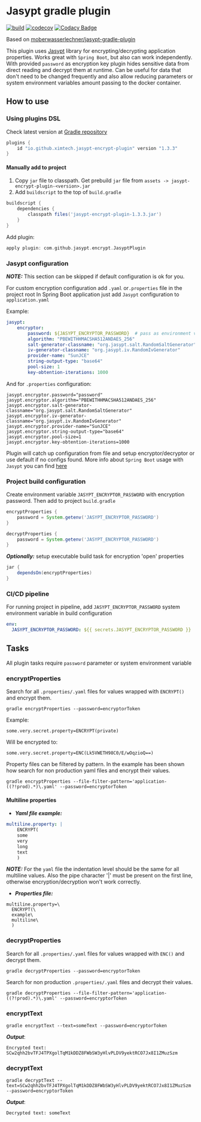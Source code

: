 # Jasypt gradle plugin

[![build](https://github.com/ximtech/jasypt-encrypt-plugin/actions/workflows/build.yml/badge.svg)](https://github.com/ximtech/jasypt-encrypt-plugin/actions/workflows/build.yml)
[![codecov](https://codecov.io/gh/ximtech/jasypt-encrypt-plugin/branch/main/graph/badge.svg?token=sHBgjzjp5Y)](https://codecov.io/gh/ximtech/jasypt-encrypt-plugin)
[![Codacy Badge](https://app.codacy.com/project/badge/Grade/92143660494d46789a1d5308bed6d17e)](https://app.codacy.com/gh/ximtech/jasypt-encrypt-plugin/dashboard)

Based on [moberwasserlechner/jasypt-gradle-plugin](https://github.com/moberwasserlechner/jasypt-gradle-plugin)

This plugin uses [Jasypt](http://jasypt.org/) library for encrypting/decrypting application properties. Works great
with `Spring Boot`, but also can work independently. With provided `password` as encryption key plugin hides sensitive
data from direct reading and decrypt them at runtime. Can be useful for data that don't need to be changed frequently
and also allow reducing parameters or system environment variables amount passing to the docker container.

## How to use

### Using plugins DSL

Check latest version at [Gradle repository](https://plugins.gradle.org/plugin/io.github.ximtech.jasypt-encrypt-plugin)

```groovy
plugins {
    id "io.github.ximtech.jasypt-encrypt-plugin" version "1.3.3"
}
```

#### Manually add to project

1. Copy `jar` file to classpath. Get prebuild `jar` file from `assets -> jasypt-encrypt-plugin-<version>.jar`
2. Add `buildscript` to the top of `build.gradle`

```groovy
buildscript {
    dependencies {
        classpath files('jasypt-encrypt-plugin-1.3.3.jar')
    }
}
```

Add plugin:

```groovy
apply plugin: com.github.jasypt.encrypt.JasyptPlugin
```

### Jasypt configuration

***NOTE:*** This section can be skipped if default configuration is ok for you.

For custom encryption configuration add `.yaml` or`.properties` file in the project root In Spring Boot application just
add `Jasypt` configuration to `application.yaml`

Example:

```yaml
jasypt:
    encryptor:
        password: ${JASYPT_ENCRYPTOR_PASSWORD}  # pass as environment variable
        algorithm: "PBEWITHHMACSHA512ANDAES_256"
        salt-generator-classname: "org.jasypt.salt.RandomSaltGenerator"
        iv-generator-classname: "org.jasypt.iv.RandomIvGenerator"
        provider-name: "SunJCE"
        string-output-type: "base64"
        pool-size: 1
        key-obtention-iterations: 1000
```

And for `.properties` configuration:

```properties
jasypt.encryptor.password="password"
jasypt.encryptor.algorithm="PBEWITHHMACSHA512ANDAES_256"
jasypt.encryptor.salt-generator-classname="org.jasypt.salt.RandomSaltGenerator"
jasypt.encryptor.iv-generator-classname="org.jasypt.iv.RandomIvGenerator"
jasypt.encryptor.provider-name="SunJCE"
jasypt.encryptor.string-output-type="base64"
jasypt.encryptor.pool-size=1
jasypt.encryptor.key-obtention-iterations=1000
```

Plugin will catch up configuration from file and setup encryptor/decryptor or use default if no configs found. More info
about `Spring Boot` usage with `Jasypt` you can find [here](https://github.com/ulisesbocchio/jasypt-spring-boot)

### Project build configuration

Create environment variable `JASYPT_ENCRYPTOR_PASSWORD` with encryption password. Then add to project `build.gradle`

```groovy
encryptProperties {
    password = System.getenv('JASYPT_ENCRYPTOR_PASSWORD')
}

decryptProperties {
    password = System.getenv('JASYPT_ENCRYPTOR_PASSWORD')
}
```

***Optionally:*** setup executable build task for encryption 'open' properties

```groovy
jar {
    dependsOn(encryptProperties)
}
```

### CI/CD pipeline

For running project in pipeline, add `JASYPT_ENCRYPTOR_PASSWORD` system environment variable in build configuration
```yaml
env:
  JASYPT_ENCRYPTOR_PASSWORD: ${{ secrets.JASYPT_ENCRYPTOR_PASSWORD }}
```

## Tasks

All plugin tasks require `password` parameter or system environment variable

### encryptProperties

Search for all `.properties/.yaml` files for values wrapped with `ENCRYPT()` and encrypt them.

```text
gradle encryptProperties --password=encryptorToken
```

Example:

```properties
some.very.secret.property=ENCRYPT(private)
```

Will be encrypted to:

```properties
some.very.secret.property=ENC(Lk5VWETH98C0/E/wOqzioQ==)
```

Property files can be filtered by pattern. In the example has been shown how search for non production yaml files and
encrypt their values.

```text
gradle encryptProperties --file-filter-pattern='application-((?!prod).*)\.yaml' --password=encryptorToken
```

#### Multiline properties

- ***Yaml file example:***
```yaml
multiline.property: |
    ENCRYPT(
    some
    very
    long
    text
    )
```
***NOTE:*** For the `yaml` file the indentation level should be the same for all multiline values. Also the pipe character '|' must be present on the first line,
otherwise encryption/decryption won't work correctly.

- ***Properties file:***
```properties
multiline.property=\
  ENCRYPT(\
  example\
  multiline\
  )
```

### decryptProperties

Search for all `.properties/.yaml` files for values wrapped with `ENC()` and decrypt them.

```text
gradle decryptProperties --password=encryptorToken
```

Search for non production `.properties/.yaml` files and decrypt their values.

```text
gradle decryptProperties --file-filter-pattern='application-((?!prod).*)\.yaml' --password=encryptorToken
```

### encryptText

```text
gradle encryptText --text=someText --password=encryptorToken
```

***Output***:

```text
Encrypted text: SCw2qhh2bvTFJ4TPXgolTqM1kDDZ8FWbSW3yHlvPLDV9yektRCO7Jx8I1ZMuzSzm
```

### decryptText

```text
gradle decryptText --text=SCw2qhh2bvTFJ4TPXgolTqM1kDDZ8FWbSW3yHlvPLDV9yektRCO7Jx8I1ZMuzSzm --password=encryptorToken
```

***Output***:

```text
Decrypted text: someText
```
